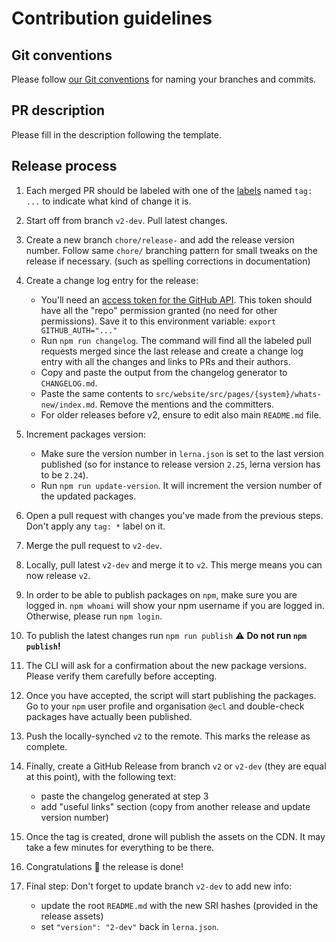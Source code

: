 # Contribution guidelines

## Git conventions

Please follow [our Git conventions](../docs/conventions/git.md) for naming your branches and commits.

## PR description

Please fill in the description following the template.

## Release process

1.  Each merged PR should be labeled with one of the [labels](https://github.com/ec-europa/europa-component-library/labels) named `tag: ...` to indicate what kind of change it is.

2.  Start off from branch `v2-dev`. Pull latest changes.

3.  Create a new branch `chore/release-` and add the release version number. Follow same `chore/` branching pattern for small tweaks on the release if necessary. (such as spelling corrections in documentation)

4.  Create a change log entry for the release:

    - You'll need an [access token for the GitHub API](https://help.github.com/articles/creating-an-access-token-for-command-line-use/). This token should have all the "repo" permission granted (no need for other permissions). Save it to this environment variable: `export GITHUB_AUTH="..."`
    - Run `npm run changelog`. The command will find all the labeled pull requests merged since the last release and create a change log entry with all the changes and links to PRs and their authors.
    - Copy and paste the output from the changelog generator to `CHANGELOG.md`.
    - Paste the same contents to `src/website/src/pages/{system}/whats-new/index.md`. Remove the mentions and the committers.
    - For older releases before v2, ensure to edit also main `README.md` file.

5.  Increment packages version:

    - Make sure the version number in `lerna.json` is set to the last version published (so for instance to release version `2.25`, lerna version has to be `2.24`).
    - Run `npm run update-version`. It will increment the version number of the updated packages.

6.  Open a pull request with changes you've made from the previous steps. Don't apply any `tag: *` label on it.

7.  Merge the pull request to `v2-dev`.

8.  Locally, pull latest `v2-dev` and merge it to `v2`. This merge means you can now release `v2`.

9.  In order to be able to publish packages on `npm`, make sure you are logged in. `npm whoami` will show your npm username if you are logged in. Otherwise, please run `npm login`.

10. To publish the latest changes run `npm run publish` :warning: **Do not run `npm publish`!**

11. The CLI will ask for a confirmation about the new package versions. Please verify them carefully before accepting.

12. Once you have accepted, the script will start publishing the packages. Go to your `npm` user profile and organisation `@ecl` and double-check packages have actually been published.

13. Push the locally-synched `v2` to the remote. This marks the release as complete.

14. Finally, create a GitHub Release from branch `v2` or `v2-dev` (they are equal at this point), with the following text:

    - paste the changelog generated at step 3
    - add "useful links" section (copy from another release and update version number)

15. Once the tag is created, drone will publish the assets on the CDN. It may take a few minutes for everything to be there.

16. Congratulations :clap: the release is done!

17. Final step: Don't forget to update branch `v2-dev` to add new info:

    - update the root `README.md` with the new SRI hashes (provided in the release assets)
    - set `"version": "2-dev"` back in `lerna.json`.
